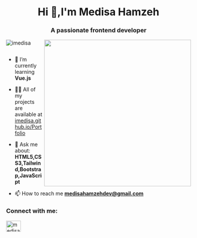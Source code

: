 
<h1 align="center">Hi 👋,I'm Medisa Hamzeh</h1>
<h3 align="center">A passionate frontend developer</h3>
<img align="right" src="https://cdn.dribbble.com/users/4055494/screenshots/15215756/media/d2b66c4ca0192aa26d103448b3d1518b.gif" width="400"></img>

<p align="left"> <img src="https://komarev.com/ghpvc/?username=imedisa&label=Profile%20views&color=0e75b6&style=flat" alt="imedisa" /> </p>

<p align="left"> <a href="https://twitter.com/" target="blank"><img src="https://img.shields.io/twitter/follow/?logo=twitter&style=for-the-badge" alt="" /></a></p>

- 🌱 I’m currently learning **Vue.js**

- 👨‍💻 All of my projects are available at [imedisa.github.io/Portfolio](imedisa.github.io/Portfolio)

- 💬 Ask me about: **HTML5,CSS3,Tailwind,Bootstrap,JavaScript**

- 📫 How to reach me **medisahamzehdev@gmail.com**


<h3 align="left">Connect with me:</h3>
<p align="left">
<a href="https://linkedin.com/in/medisahamzeh" target="blank"><img align="center" src="https://raw.githubusercontent.com/rahuldkjain/github-profile-readme-generator/master/src/images/icons/Social/linked-in-alt.svg" alt="medisahamzeh" height="30" width="40" />
</p>

